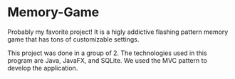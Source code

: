 # Memory-Game

Probably my favorite project! It is a higly addictive flashing pattern memory game that has
tons of customizable settings.

This project was done in a group of 2. The technologies used in this program are Java, JavaFX,
and SQLite. We used the MVC pattern to develop the application.
